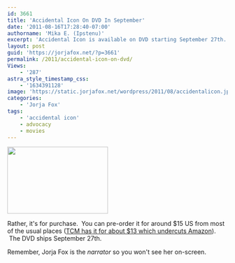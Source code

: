 ```yaml
---
id: 3661
title: 'Accidental Icon On DVD In September'
date: '2011-08-16T17:28:40-07:00'
authorname: 'Mika E. (Ipstenu)'
excerpt: 'Accidental Icon is available on DVD starting September 27th.'
layout: post
guid: 'https://jorjafox.net/?p=3661'
permalink: /2011/accidental-icon-on-dvd/
Views:
    - '287'
astra_style_timestamp_css:
    - '1634391128'
image: 'https://static.jorjafox.net/wordpress/2011/08/accidentalicon.jpg'
categories:
    - 'Jorja Fox'
tags:
    - 'accidental icon'
    - advocacy
    - movies
---
```


<img class="aligncenter size-medium wp-image-3662" title="accidentalicon" src="//static.jorjafox.net/wordpress/2011/08/accidentalicon-230x153.jpg" alt="" width="230" height="153" />

Rather, it's for purchase.  You can pre-order it for around $15 US from most of the usual places (<a href="http://shop.tcm.com/product.asp?sku=D31258">TCM has it for about $13 which undercuts Amazon</a>).  The DVD ships September 27th.

Remember, Jorja Fox is the _narrator_ so you won't see her on-screen.
